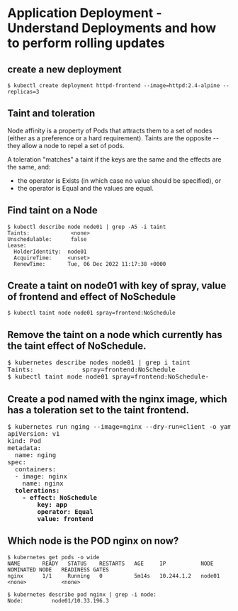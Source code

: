 # Application Deployment -  Understand Deployments and how to perform rolling updates

## create a new deployment

[//]: # (source 01 / Deployments)

```
$ kubectl create deployment httpd-frontend --image=httpd:2.4-alpine --replicas=3
```

## Taint and toleration
[//]: # (source 02 / Taints and Tolerations)

Node affinity is a property of Pods that attracts them to a set of nodes (either as a preference or a hard requirement). 
Taints are the opposite -- they allow a node to repel a set of pods.

A toleration "matches" a taint if the keys are the same and the effects are the same, and:
- the operator is Exists (in which case no value should be specified), or
- the operator is Equal and the values are equal.

## Find taint on a Node

```
$ kubectl describe node node01 | grep -A5 -i taint
Taints:             <none>
Unschedulable:      false
Lease:
  HolderIdentity:  node01
  AcquireTime:     <unset>
  RenewTime:       Tue, 06 Dec 2022 11:17:38 +0000
```

## Create a taint on node01 with key of spray, value of frontend and effect of NoSchedule

```
$ kubectl taint node node01 spray=frontend:NoSchedule
```

## Remove the taint on a node which currently has the taint effect of NoSchedule.

<pre>
$ kubernetes describe nodes node01 | grep i taint
Taints:             spray=frontend:NoSchedule
$ kubectl taint node node01 spray=frontend:NoSchedule-
</pre>

## Create a pod named  with the nginx image, which has a toleration set to the taint frontend.

<pre>
$ kubernetes run nging --image=nginx --dry-run=client -o yaml > nginx.yaml
apiVersion: v1
kind: Pod
metadata:
  name: nging
spec:
  containers:
  - image: nginx
    name: nginx
  <b>tolerations:
    - effect: NoSchedule
        key: app
        operator: Equal
        value: frontend</b>
</pre>


## Which node is the POD nginx on now?

```
$ kubernetes get pods -o wide
NAME       READY   STATUS    RESTARTS   AGE     IP           NODE           NOMINATED NODE   READINESS GATES
nginx      1/1     Running   0          5m14s   10.244.1.2   node01         <none>           <none>
```

```
$ kubernetes describe pod nginx | grep -i node:
Node:         node01/10.33.196.3
```
